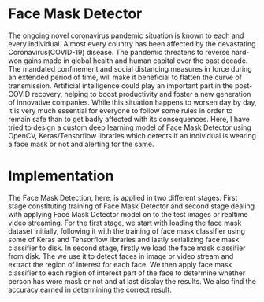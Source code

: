 # Face Mask Detector
   The ongoing novel coronavirus pandemic situation is known to each and every individual. 
Almost every country has been affected by the devastating Coronavirus(COVID-19) disease. 
The pandemic threatens to reverse hard-won gains made in global health and human capital over the past decade. 
The mandated confinement and social distancing measures in force during an extended period of time, 
will make it beneficial to flatten the curve of transmission.
Artificial intelligence could play an important part in the post-COVID recovery, 
helping to boost productivity and foster a new generation of innovative companies. 
While this situation happens to worsen day by day, it is very much essential for everyone to follow some rules in order to remain safe than to get badly affected with its consequences.
   Here, I have tried to design a custom deep learning model of Face Mask Detector using OpenCV,
Keras/Tensorflow libraries which detects if an individual is wearing a face mask or not and alerting for the same.

# Implementation
   The Face Mask Detection, here, is applied in two different stages. First stage constituting training of Face Mask Detector 
and second stage dealing with applying Face Mask Detector model on to the test images or realtime video streaming. 
   For the first stage, we start with loading the face mask dataset initially, following it with the training of face mask classifier using some of Keras and Tensorflow libraries and lastly serializing face mask classifier to disk.
   In second stage, firstly we load the face mask classifier from disk. The we use it to detect faces in image or video stream and extract the region of interest for each face.
We then apply face mask classifier to each region of interest part of the face to determine whether person has wore mask or not and at last display the results.
We also find the accuracy earned in determining the correct result.
   
